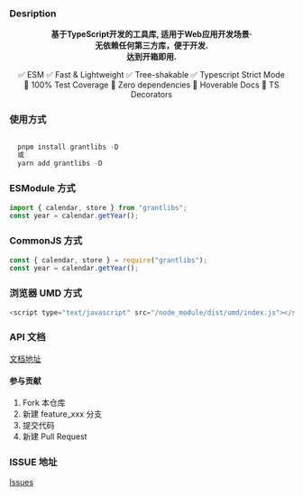 ### Desription

<p align=center>
  <b>
    基于TypeScript开发的工具库, 适用于Web应用开发场景·<br/>
    无依赖任何第三方库，便于开发. <br/>
    达到开箱即用.
  </b>
</p>

<div align=center class="space-y">
  ✅ ESM
  ✅ Fast & Lightweight 
  ✅ Tree-shakable 
  ✅ Typescript Strict Mode
  <br>
  🙂 100% Test Coverage 
  🙂 Zero dependencies 
  🙂 Hoverable Docs
  🙂 TS Decorators
</div>
<p></p>

### 使用方式

```js

  pnpm install grantlibs -D
  或
  yarn add grantlibs -D

```

### ESModule 方式

```js
import { calendar, store } from "grantlibs";
const year = calendar.getYear();
```

### CommonJS 方式

```js
const { calendar, store } = require("grantlibs");
const year = calendar.getYear();
```

### 浏览器 UMD 方式

```js
<script type="text/javascript" src="/node_module/dist/umd/index.js"></script>
```

### API 文档

[文档地址](https://foreverguo.github.io/grantlibs/)

#### 参与贡献

1.  Fork 本仓库
2.  新建 feature_xxx 分支
3.  提交代码
4.  新建 Pull Request

### ISSUE 地址

[Issues](https://github.com/ForeverGuo/grantlibs/issues)

